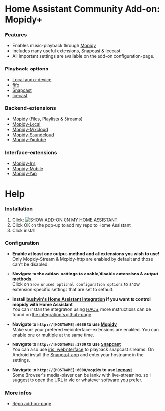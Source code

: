 # Home Assistant Community Add-on: Mopidy+

### Features
- Enables music-playback through [Mopidy](https://mopidy.com/)
- Includes many useful extensions, Snapcast & Icecast
- All important settings are available on the add-on configuration-page.

### Playback-options
- [Local audio-device](https://github.com/home-assistant/plugin-audio)
- [fifo](https://man7.org/linux/man-pages/man7/fifo.7.html)
- [Snapcast](https://github.com/badaix/snapcast)
- [Icecast](https://github.com/xiph/Icecast-Server)

### Backend-extensions
- [Mopidy](https://github.com/mopidy/mopidy) (Files, Playlists & Streams)
- [Mopidy-Local](https://github.com/mopidy/mopidy-local)
- [Mopidy-Mixcloud](https://github.com/unusualcomputers/unusualcomputers/tree/master/code/mopidy/mopidymixcloud)
- [Mopidy-Soundcloud](https://github.com/mopidy/mopidy-soundcloud)
- [Mopidy-Youtube](https://github.com/natumbri/mopidy-youtube)

### Interface-extensions
- [Mopidy-Iris](https://github.com/jaedb/iris)
- [Mopidy-Mobile](https://github.com/tkem/mopidy-mobile)
- [Mopidy-Yap](https://github.com/dyj216/mopidy-yap)

# Help
### Installation

1. Click: [![SHOW ADD-ON ON MY HOME ASSISTANT](https://my.home-assistant.io/badges/supervisor_addon.svg)](https://my.home-assistant.io/redirect/supervisor_addon/?addon=e34e2f70_mopidy&repository_url=https%3A%2F%2Fgithub.com%2FSwitch123456789%2FSwitch-s-Home-Assistant-Add-ons)
2. Click OK on the pop-up to add my repo to Home Assistant
3. Click install

### Configuration

- **Enable at least one output-method and all extensions you wish to use!**  
Only Mopidy-Stream & Mopidy-http are enabled by default and those can't be disabled.

- **Navigate to the addon-settings to enable/disable extensions & output-methods.**  
Click on `Show unused optional configuration options` to show extension-specific settings that are set to default.

- **Install [bushvin's Home Assistant Integration](https://github.com/bushvin/hass-integrations) if you want to control mopidy with Home Assistant**  
You can install the integration using [HACS](https://hacs.xyz/), more instructions can be found on [the integration's github-page](https://github.com/bushvin/hass-integrations).

- **Navigate to `http://[HOSTNAME]:6680` to use [Mopidy](https://github.com/mopidy/mopidy)**  
Make sure your prefered webinterface-extensions are enabled. You can enable one or multiple at the same time.

- **Navigate to `http://[HOSTNAME]:1780` to use [Snapcast](https://github.com/badaix/snapcast)**  
You can also use [iris' webinterface](https://github.com/jaedb/Iris) to playback snapcast streams. On Android install the [Snapcast-app](https://play.google.com/store/apps/details?id=de.badaix.snapcast) and enter your hostname in the settings.

- **Navigate to `http://[HOSTNAME]:8000/mopidy` to use [Icecast](https://icecast.org)**  
Some Browser's media-player can be janky with live-streaming, so I suggest to open the URL in [vlc](https://github.com/videolan/vlc) or whatever software you prefer.

### More infos

- [Repo add-on-page](https://github.com/Switch123456789/Switch-s-Home-Assistant-Add-ons)